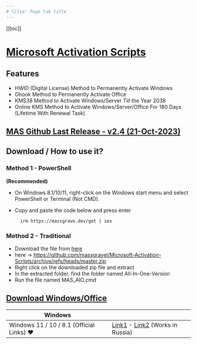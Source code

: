 ```yaml
---
# title: Page tab title
---
```

<!-- 
Anchor directory
 -->
[[toc]]
# [Microsoft Activation Scripts](https://massgrave.dev/index.html)



## Features

- HWID (Digital License) Method to Permanently Activate Windows
- Ohook Method to Permanently Activate Office
- KMS38 Method to Activate Windows/Server Till the Year 2038
- Online KMS Method to Activate Windows/Server/Office For 180 Days (Lifetime With Renewal Task)

## [MAS Github Last Release - v2.4 (21-Oct-2023)](https://github.com/massgravel/Microsoft-Activation-Scripts)

## Download / How to use it?
### Method 1 - PowerShell

**(Recommended)**

- On Windows 8.1/10/11, right-click on the Windows start menu and select PowerShell or Terminal (Not CMD).
- Copy and paste the code below and press enter
        
        irm https://massgrave.dev/get | iex

### Method 2 - Traditional
- Download the file from [here](https://github.com/massgravel/Microsoft-Activation-Scripts/archive/refs/heads/master.zip)
- here -> https://github.com/massgravel/Microsoft-Activation-Scripts/archive/refs/heads/master.zip
- Right click on the downloaded zip file and extract
- In the extracted folder, find the folder named All-In-One-Version
- Run the file named MAS_AIO.cmd

## [Download Windows/Office](https://massgrave.dev/genuine-installation-media.html)

|Windows||
|-|-|
|Windows 11 / 10 / 8.1 (Official Links) ❤️|[Link1](https://www.microsoft.com/software-download) - [Link2](https://massgrave.dev/msdl/) (Works in Russia)|